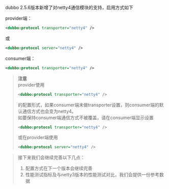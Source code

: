 dubbo 2.5.6版本新增了对netty4通信模块的支持，启用方式如下

provider端：
```xml
<dubbo:protocol transporter="netty4" />
```
或
```xml
<dubbo:protocol server="netty4" />
```

consumer端：
```xml
<dubbo:protocol transporter="netty4" />
```

> **注意**  
> provider使用  
> ```xml
> <dubbo:protocol transporter="netty4" />
> ```
> 的配置形式，如果consumer端未做transporter设置，则consumer端的默认通信方式也会变为netty4。  
> 如要保持consumer端通信方式不被覆盖，请在consumer端显示设置  
> ```xml
> <dubbo:protocol transporter="netty4" />
> ``` 
> 或在provider端使用  
> ```xml
> <dubbo:protocol server="netty4" />
> ```

> 接下来我们会继续完善以下几点：
> 1. 配置方式在下一个版本会继续完善  
> 2. 性能测试指标及与netty3版本的性能测试对比，我们会提供一份参考数据  